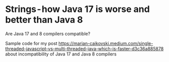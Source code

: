 # Strings - how Java 17 is worse and better than Java 8
Are Java 17 and 8 compilers compatible?

Sample code for my post https://marian-caikovski.medium.com/single-threaded-javascript-vs-multi-threaded-java-which-is-faster-d3c36a885878 about incompatibility of Java 17 and Java 8 compilers
